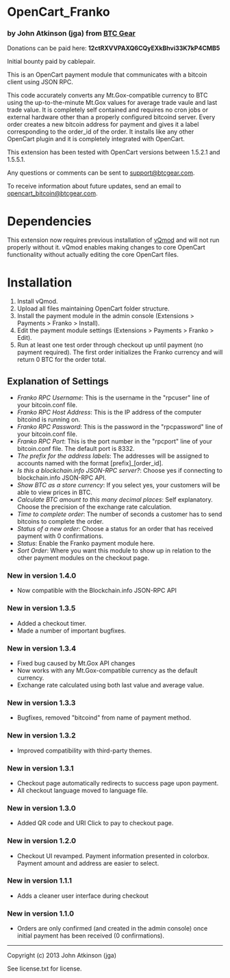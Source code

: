 # OpenCart_Franko
### by John Atkinson (jga) from [BTC Gear](http://btcgear.com/)

Donations can be paid here: **12ctRXVVPAXQ6CQyEXkBhvi33K7kP4CMB5**

Initial bounty paid by cablepair.

This is an OpenCart payment module that communicates with a bitcoin client using JSON RPC.

This code accurately converts any Mt.Gox-compatible currency to BTC using the up-to-the-minute Mt.Gox values for average trade vaule and last trade value.  It is completely self contained and requires no cron jobs or external hardware other than a properly configured bitcoind server.  Every order creates a new bitcoin address for payment and gives it a label corresponding to the order_id of the order.  It installs like any other OpenCart plugin and it is completely integrated with OpenCart.

This extension has been tested with OpenCart versions between 1.5.2.1 and 1.5.5.1.

Any questions or comments can be sent to support@btcgear.com.

To receive information about future updates, send an email to opencart_bitcoin@btcgear.com.

# Dependencies

This extension now requires previous installation of [vQmod](https://code.google.com/p/vqmod/) and will not run properly without it. vQmod enables making changes to core OpenCart functionality without actually editing the core OpenCart files.

# Installation

1. Install vQmod.
2. Upload all files maintaining OpenCart folder structure.
3. Install the payment module in the admin console (Extensions > Payments > Franko > Install).
4. Edit the payment module settings (Extensions > Payments > Franko > Edit).
5. Run at least one test order through checkout up until payment (no payment required).  The first order initializes the Franko currency and will return 0 BTC for the order total.

## Explanation of Settings

* *Franko RPC Username*: This is the username in the "rpcuser" line of your bitcoin.conf file.
* *Franko RPC Host Address*: This is the IP address of the computer bitcoind is running on.
* *Franko RPC Password*: This is the password in the "rpcpassword" line of your bitcoin.conf file.
* *Franko RPC Port*: This is the port number in the "rpcport" line of your bitcoin.conf file.  The default port is 8332.
* *The prefix for the address labels*: The addresses will be assigned to accounts named with the format [prefix]_[order_id].
* *Is this a blockchain.info JSON-RPC server?*: Choose yes if connecting to blockchain.info JSON-RPC API.
* *Show BTC as a store currency*: If you select yes, your customers will be able to view prices in BTC.
* *Calculate BTC amount to this many decimal places*: Self explanatory. Choose the precision of the exchange rate calculation.
* *Time to complete order*: The number of seconds a customer has to send bitcoins to complete the order.
* *Status of a new order*: Choose a status for an order that has received payment with 0 confirmations.
* *Status*: Enable the Franko payment module here.
* *Sort Order*: Where you want this module to show up in relation to the other payment modules on the checkout page.

### New in version 1.4.0

* Now compatible with the Blockchain.info JSON-RPC API

### New in version 1.3.5

* Added a checkout timer.
* Made a number of important bugfixes.

### New in version 1.3.4

* Fixed bug caused by Mt.Gox API changes
* Now works with any Mt.Gox-compatible currency as the default currency.
* Exchange rate calculated using both last value and average value.


### New in version 1.3.3

* Bugfixes, removed "bitcoind" from name of payment method.

### New in version 1.3.2

* Improved compatibility with third-party themes.

### New in version 1.3.1

* Checkout page automatically redirects to success page upon payment.
* All checkout language moved to language file.

### New in version 1.3.0

* Added QR code and URI Click to pay to checkout page.

### New in version 1.2.0

* Checkout UI revamped. Payment information presented in colorbox. Payment amount and address are easier to select.

### New in version 1.1.1

* Adds a cleaner user interface during checkout

### New in version 1.1.0

* Orders are only confirmed (and created in the admin console) once initial payment has been received (0 confirmations).


* * *

Copyright (c) 2013 John Atkinson (jga)

See license.txt for license.
